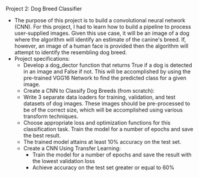 Project 2: Dog Breed Classifier
- The purpose of this project is to build a convolutional neural network (CNN). For this project, I had to learn how to build a pipeline to process user-supplied images. Given this use case, it will be an image of a dog where the algorithm will identify an estimate of the canine's breed. If, however, an image of a human face is provided then the algorithm will attempt to identify the resembling dog breed.
- Project specifications:
  - Develop a dog_dector function that returns True if a dog is detected in an image and False if not. This will be accomplished by using the pre-trained VGG16 Network to find the predicted class for a given image.
  - Create a CNN to Classify Dog Breeds (from scratch):
  - Write 3 separate data loaders for training, validation, and test datasets of dog images. These images should be pre-processed to be of the correct size, which will be accomplished using various transform techniques.
  - Choose appropriate loss and optimization functions for this classification task. Train the model for a number of epochs and save the best result.
  - The trained model attains at least 10% accuracy on the test set.
  - Create a CNN Using Transfer Learning:
    - Train the model for a number of epochs and save the result with the lowest validation loss
    - Achieve accuracy on the test set greater or equal to 60%
